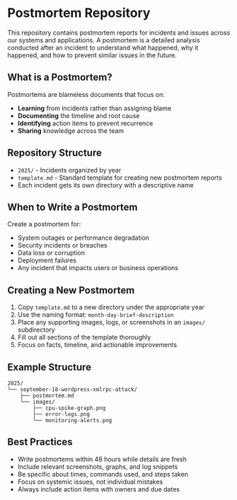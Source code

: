 # Postmortem Repository

This repository contains postmortem reports for incidents and issues across our systems and applications. A postmortem is a detailed analysis conducted after an incident to understand what happened, why it happened, and how to prevent similar issues in the future.

## What is a Postmortem?

Postmortems are blameless documents that focus on:
- **Learning** from incidents rather than assigning blame
- **Documenting** the timeline and root cause
- **Identifying** action items to prevent recurrence
- **Sharing** knowledge across the team

## Repository Structure

- `2025/` - Incidents organized by year
- `template.md` - Standard template for creating new postmortem reports
- Each incident gets its own directory with a descriptive name

## When to Write a Postmortem

Create a postmortem for:
- System outages or performance degradation
- Security incidents or breaches
- Data loss or corruption
- Deployment failures
- Any incident that impacts users or business operations

## Creating a New Postmortem

1. Copy `template.md` to a new directory under the appropriate year
2. Use the naming format: `month-day-brief-description`
3. Place any supporting images, logs, or screenshots in an `images/` subdirectory
4. Fill out all sections of the template thoroughly
5. Focus on facts, timeline, and actionable improvements

## Example Structure

```
2025/
└── september-18-wordpress-xmlrpc-attack/
    ├── postmortem.md
    └── images/
        ├── cpu-spike-graph.png
        ├── error-logs.png
        └── monitoring-alerts.png
```

## Best Practices

- Write postmortems within 48 hours while details are fresh
- Include relevant screenshots, graphs, and log snippets
- Be specific about times, commands used, and steps taken
- Focus on systemic issues, not individual mistakes
- Always include action items with owners and due dates
